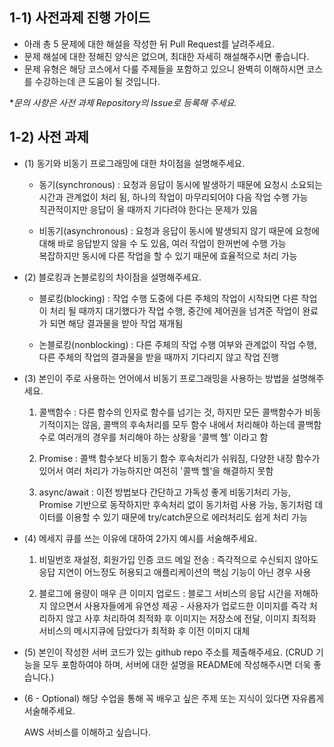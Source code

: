 ## 1-1) 사전과제 진행 가이드

- 아래 총 5 문제에 대한 해설을 작성한 뒤 Pull Request를 날려주세요.
- 문제 해설에 대한 정해진 양식은 없으며, 최대한 자세히 해설해주시면 좋습니다.
- 문제 유형은 해당 코스에서 다룰 주제들을 포함하고 있으니 완벽히 이해하시면 코스를 수강하는데 큰 도움이 될 것입니다.

**문의 사항은 사전 과제 Repository의 Issue로 등록해 주세요.*
  


## 1-2) 사전 과제

- (1) 동기와 비동기 프로그래밍에 대한 차이점을 설명해주세요.

  - 동기(synchronous) : 요청과 응답이 동시에 발생하기 때문에 요청시 소요되는 시간과 관계없이 처리 됨, 하나의 작업이 마무리되어야 다음 작업 수행 가능  
    직관적이지만 응답이 올 때까지 기다려야 한다는 문제가 있음

  - 비동기(asynchronous) : 요청과 응답이 동시에 발생되지 않기 때문에 요청에 대해 바로 응답받지 않을 수 도 있음, 여러 작업이 한꺼번에 수행 가능  
    복잡하지만 동시에 다른 작업을 할 수 있기 때문에 효율적으로 처리 가능


- (2) 블로킹과 논블로킹의 차이점을 설명해주세요.

  - 블로킹(blocking) : 작업 수행 도중에 다른 주체의 작업이 시작되면 다른 작업이 처리 될 때까지 대기했다가 작업 수행, 중간에 제어권을 넘겨준 작업이 완료가 되면 해당 결과물을 받아 작업 재개됨

  - 논블로킹(nonblocking) : 다른 주체의 작업 수행 여부와 관계없이 작업 수행, 다른 주체의 작업의 결과물을 받을 때까지 기다리지 않고 작업 진행

- (3) 본인이 주로 사용하는 언어에서 비동기 프로그래밍을 사용하는 방법을 설명해주세요.

  1) 콜백함수 : 다른 함수의 인자로 함수를 넘기는 것, 하지만 모든 콜백함수가 비동기적이지는 않음, 콜백의 후속처리를 모두 함수 내에서 처리해야 하는데 콜백함수로 여러개의 경우를 처리해야 하는 상황을 '콜백 헬' 이라고 함
  
  2) Promise : 콜백 함수보다 비동기 함수 후속처리가 쉬워짐, 다양한 내장 함수가 있어서 여러 처리가 가능하지만 여전히 '콜백 헬'을 해결하지 못함

  3) async/await : 이전 방법보다 간단하고 가독성 좋게 비동기처리 가능, Promise 기반으로 동작하지만 후속처리 없이 동기처럼 사용 가능, 동기처럼 데이터를 이용할 수 있기 때문에 try/catch문으로 에러처리도 쉽게 처리 가능

- (4) 메세지 큐를 쓰는 이유에 대하여 2가지 예시를 서술해주세요.

  1) 비밀번호 재설정, 회원가입 인증 코드 메일 전송 : 즉각적으로 수신되지 않아도 응답 지연이 어느정도 허용되고 애플리케이션의 핵심 기능이 아닌 경우 사용

  2) 블로그에 용량이 매우 큰 이미지 업로드 : 블로그 서비스의 응답 시간을 저해하지 않으면서 사용자들에게 유연성 제공 - 사용자가 업로드한 이미지를 즉각 처리하지 않고 사후 처리하여 최적화 후 이미지는 저장소에 전달, 이미지 최적화 서비스의 메시지큐에 담았다가 최적화 후 이전 이미지 대체

- (5) 본인이 작성한 서버 코드가 있는 github repo 주소를 제출해주세요. (CRUD 기능을 모두 포함하여야 하며, 서버에 대한 설명을 README에 작성해주시면 더욱 좋습니다.) 
- (6 - Optional) 해당 수업을 통해 꼭 배우고 싶은 주제 또는 지식이 있다면 자유롭게 서술해주세요.

  AWS 서비스를 이해하고 싶습니다.
